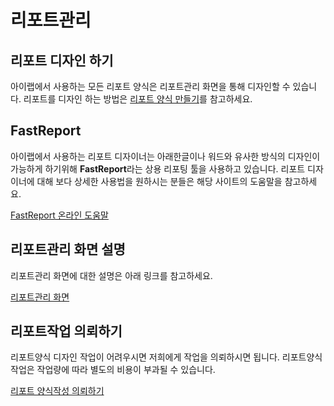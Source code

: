 # 리포트관리

## 리포트 디자인 하기

아이랩에서 사용하는 모든 리포트 양식은 리포트관리 화면을 통해 디자인할 수 있습니다. 리포트를 디자인 하는 방법은 [리포트 양식 만들기](../reportmake/)를 참고하세요.

## FastReport

아이랩에서 사용하는 리포트 디자이너는 아래한글이나 워드와 유사한 방식의 디자인이 가능하게 하기위해 **FastReport**라는 상용 리포팅 툴을 사용하고 있습니다. 리포트 디자이너에 대해 보다 상세한 사용법을 원하시는 분들은 해당 사이트의 도움말을 참고하세요.

[FastReport 온라인 도움말](https://www.fast-report.com/public_download/html/FR5UserManual-HTML-en/index.html)

## 리포트관리 화면 설명

리포트관리 화면에 대한 설명은 아래 링크를 참고하세요.

[리포트관리 화면](../reportmake/2./201..md)

## 리포트작업 의뢰하기

리포트양식 디자인 작업이 어려우시면 저희에게 작업을 의뢰하시면 됩니다. 리포트양식 작업은 작업량에 따라 별도의 비용이 부과될 수 있습니다.

[리포트 양식작성 의뢰하기](../reportmake/request.md)


